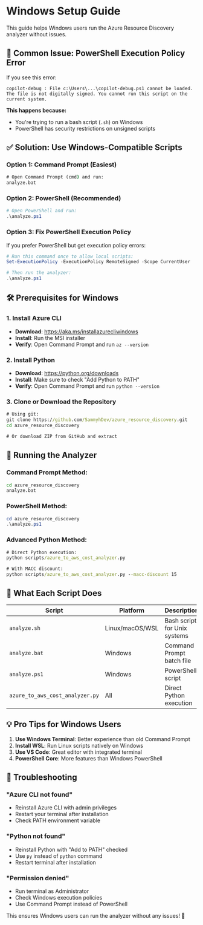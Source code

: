 # Windows Setup Guide

This guide helps Windows users run the Azure Resource Discovery analyzer without issues.

## 🚨 Common Issue: PowerShell Execution Policy Error

If you see this error:
```
copilot-debug : File c:\Users\...\copilot-debug.ps1 cannot be loaded. 
The file is not digitally signed. You cannot run this script on the current system.
```

**This happens because:**
- You're trying to run a bash script (`.sh`) on Windows
- PowerShell has security restrictions on unsigned scripts

## ✅ **Solution: Use Windows-Compatible Scripts**

### Option 1: Command Prompt (Easiest)
```cmd
# Open Command Prompt (cmd) and run:
analyze.bat
```

### Option 2: PowerShell (Recommended)
```powershell
# Open PowerShell and run:
.\analyze.ps1
```

### Option 3: Fix PowerShell Execution Policy
If you prefer PowerShell but get execution policy errors:

```powershell
# Run this command once to allow local scripts:
Set-ExecutionPolicy -ExecutionPolicy RemoteSigned -Scope CurrentUser

# Then run the analyzer:
.\analyze.ps1
```

## 🛠️ **Prerequisites for Windows**

### 1. Install Azure CLI
- **Download**: https://aka.ms/installazurecliwindows
- **Install**: Run the MSI installer
- **Verify**: Open Command Prompt and run `az --version`

### 2. Install Python
- **Download**: https://python.org/downloads
- **Install**: Make sure to check "Add Python to PATH"
- **Verify**: Open Command Prompt and run `python --version`

### 3. Clone or Download the Repository
```cmd
# Using git:
git clone https://github.com/SammyhDev/azure_resource_discovery.git
cd azure_resource_discovery

# Or download ZIP from GitHub and extract
```

## 🚀 **Running the Analyzer**

### Command Prompt Method:
```cmd
cd azure_resource_discovery
analyze.bat
```

### PowerShell Method:
```powershell
cd azure_resource_discovery
.\analyze.ps1
```

### Advanced Python Method:
```cmd
# Direct Python execution:
python scripts/azure_to_aws_cost_analyzer.py

# With MACC discount:
python scripts/azure_to_aws_cost_analyzer.py --macc-discount 15
```

## 🎯 **What Each Script Does**

| Script | Platform | Description |
|--------|----------|-------------|
| `analyze.sh` | Linux/macOS/WSL | Bash script for Unix systems |
| `analyze.bat` | Windows | Command Prompt batch file |  
| `analyze.ps1` | Windows | PowerShell script |
| `azure_to_aws_cost_analyzer.py` | All | Direct Python execution |

## 💡 **Pro Tips for Windows Users**

1. **Use Windows Terminal**: Better experience than old Command Prompt
2. **Install WSL**: Run Linux scripts natively on Windows
3. **Use VS Code**: Great editor with integrated terminal
4. **PowerShell Core**: More features than Windows PowerShell

## 🔧 **Troubleshooting**

### "Azure CLI not found"
- Reinstall Azure CLI with admin privileges
- Restart your terminal after installation
- Check PATH environment variable

### "Python not found" 
- Reinstall Python with "Add to PATH" checked
- Use `py` instead of `python` command
- Restart terminal after installation

### "Permission denied"
- Run terminal as Administrator
- Check Windows execution policies
- Use Command Prompt instead of PowerShell

This ensures Windows users can run the analyzer without any issues! 🚀
